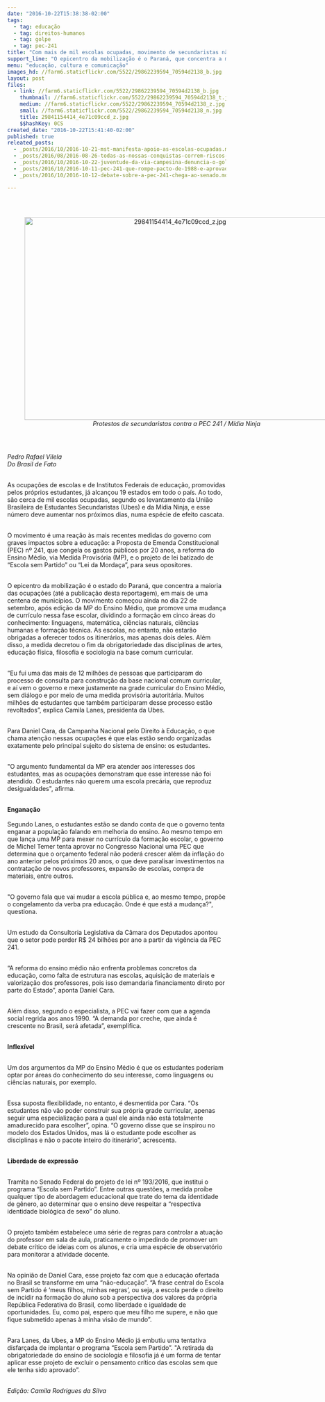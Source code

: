 ```yaml
---
date: "2016-10-22T15:38:38-02:00"
tags:
  - tag: educação
  - tag: direitos-humanos
  - tag: golpe
  - tag: pec-241
title: "Com mais de mil escolas ocupadas, movimento de secundaristas não para de crescer"
support_line: "O epicentro da mobilização é o Paraná, que concentra a maioria das ocupações, em mais de uma centena de municípios"
menu: "educação, cultura e comunicação"
images_hd: //farm6.staticflickr.com/5522/29862239594_70594d2138_b.jpg
layout: post
files:
  - link: //farm6.staticflickr.com/5522/29862239594_70594d2138_b.jpg
    thumbnail: //farm6.staticflickr.com/5522/29862239594_70594d2138_t.jpg
    medium: //farm6.staticflickr.com/5522/29862239594_70594d2138_z.jpg
    small: //farm6.staticflickr.com/5522/29862239594_70594d2138_n.jpg
    title: 29841154414_4e71c09ccd_z.jpg
    $$hashKey: 0CS
created_date: "2016-10-22T15:41:40-02:00"
published: true
releated_posts:
  - _posts/2016/10/2016-10-21-mst-manifesta-apoio-as-escolas-ocupadas.md
  - _posts/2016/08/2016-08-26-todas-as-nossas-conquistas-correm-riscos-de-serem-anuladas-alerta-advogado-popular.md
  - _posts/2016/10/2016-10-22-juventude-da-via-campesina-denuncia-o-golpe-na-educacao.md
  - _posts/2016/10/2016-10-11-pec-241-que-rompe-pacto-de-1988-e-aprovada-em-primeiro-turno-na-camara.md
  - _posts/2016/10/2016-10-12-debate-sobre-a-pec-241-chega-ao-senado.md

---
```

<p>&nbsp;</p>

<div style="text-align:center">
<figure class="image" style="display:inline-block"><img alt="29841154414_4e71c09ccd_z.jpg" height="467" src="//farm6.staticflickr.com/5522/29862239594_70594d2138_b.jpg" width="700" />
<figcaption><em>Protestos de secundaristas contra a PEC 241 / M&iacute;dia Ninja</em></figcaption>
</figure>
</div>

<p>&nbsp;</p>

<p><em>Pedro Rafael Vilela<br />
Do Brasil de Fato</em></p>

<p><br />
As ocupa&ccedil;&otilde;es de escolas e de Institutos Federais de educa&ccedil;&atilde;o, promovidas pelos pr&oacute;prios estudantes, j&aacute; alcan&ccedil;ou 19 estados em todo o pa&iacute;s. Ao todo, s&atilde;o cerca de mil escolas ocupadas, segundo os levantamento da Uni&atilde;o Brasileira de Estudantes Secundaristas (Ubes) e da M&iacute;dia Ninja, e esse n&uacute;mero deve aumentar nos pr&oacute;ximos dias, numa esp&eacute;cie de efeito cascata.&nbsp;</p>

<p><br />
O movimento &eacute; uma rea&ccedil;&atilde;o &agrave;s mais recentes medidas do governo com graves impactos sobre a educa&ccedil;&atilde;o: a Proposta de Emenda Constitucional (PEC) n&ordm; 241, que congela os gastos p&uacute;blicos por 20 anos, a reforma do Ensino M&eacute;dio, via Medida Provis&oacute;ria (MP), e o projeto de lei batizado de &ldquo;Escola sem Partido&rdquo; ou &ldquo;Lei da Morda&ccedil;a&rdquo;, para seus opositores. &nbsp; &nbsp;&nbsp;</p>

<p><br />
O epicentro da mobiliza&ccedil;&atilde;o &eacute; o estado do Paran&aacute;, que concentra a maioria das ocupa&ccedil;&otilde;es (at&eacute; a publica&ccedil;&atilde;o desta reportagem), em mais de uma centena de munic&iacute;pios. O movimento come&ccedil;ou ainda no dia 22 de setembro, ap&oacute;s edi&ccedil;&atilde;o da MP do Ensino M&eacute;dio, que promove uma mudan&ccedil;a de curr&iacute;culo nessa fase escolar, dividindo a forma&ccedil;&atilde;o em cinco &aacute;reas do conhecimento: linguagens, matem&aacute;tica, ci&ecirc;ncias naturais, ci&ecirc;ncias humanas e forma&ccedil;&atilde;o t&eacute;cnica. As escolas, no entanto, n&atilde;o estar&atilde;o obrigadas a oferecer todos os itiner&aacute;rios, mas apenas dois deles. Al&eacute;m disso, a medida decretou o fim da obrigatoriedade das disciplinas de artes, educa&ccedil;&atilde;o f&iacute;sica, filosofia e sociologia na base comum curricular.</p>

<p><br />
&ldquo;Eu fui uma das mais de 12 milh&otilde;es de pessoas que participaram do processo de consulta para constru&ccedil;&atilde;o da base nacional comum curricular, e a&iacute; vem o governo e mexe justamente na grade curricular do Ensino M&eacute;dio, sem di&aacute;logo e por meio de uma medida provis&oacute;ria autorit&aacute;ria. Muitos milh&otilde;es de estudantes que tamb&eacute;m participaram desse processo est&atilde;o revoltados&rdquo;, explica Camila Lanes, presidenta da Ubes.&nbsp;</p>

<p><br />
Para Daniel Cara, da Campanha Nacional pelo Direito &agrave; Educa&ccedil;&atilde;o, o que chama aten&ccedil;&atilde;o nessas ocupa&ccedil;&otilde;es &eacute; que elas est&atilde;o sendo organizadas exatamente pelo principal sujeito do sistema de ensino: os estudantes.</p>

<p><br />
&quot;O argumento fundamental da MP era atender aos interesses dos estudantes, mas as ocupa&ccedil;&otilde;es demonstram que esse interesse n&atilde;o foi atendido. O estudantes n&atilde;o querem uma escola prec&aacute;ria, que reproduz desigualdades&quot;, afirma.</p>

<p><br />
<strong>Engana&ccedil;&atilde;o</strong><br />
<br />
Segundo Lanes, o estudantes est&atilde;o se dando conta de que o governo tenta enganar a popula&ccedil;&atilde;o falando em melhoria do ensino. Ao mesmo tempo em que lan&ccedil;a uma MP para mexer no curr&iacute;culo da forma&ccedil;&atilde;o escolar, o governo de Michel Temer tenta aprovar no Congresso Nacional uma PEC que determina que o or&ccedil;amento federal n&atilde;o poder&aacute; crescer al&eacute;m da infla&ccedil;&atilde;o do ano anterior pelos pr&oacute;ximos 20 anos, o que deve paralisar investimentos na contrata&ccedil;&atilde;o de novos professores, expans&atilde;o de escolas, compra de materiais, entre outros.</p>

<p><br />
&quot;O governo fala que vai mudar a escola p&uacute;blica e, ao mesmo tempo, prop&otilde;e o congelamento da verba pra educa&ccedil;&atilde;o. Onde &eacute; que est&aacute; a mudan&ccedil;a?&quot;, questiona.</p>

<p><br />
Um estudo da Consultoria Legislativa da C&acirc;mara dos Deputados apontou que o setor pode perder R$ 24 bilh&otilde;es por ano a partir da vig&ecirc;ncia da PEC 241.</p>

<p><br />
&ldquo;A reforma do ensino m&eacute;dio n&atilde;o enfrenta problemas concretos da educa&ccedil;&atilde;o, como falta de estrutura nas escolas, aquisi&ccedil;&atilde;o de materiais e valoriza&ccedil;&atilde;o dos professores, pois isso demandaria financiamento direto por parte do Estado&rdquo;, aponta Daniel Cara.</p>

<p><br />
Al&eacute;m disso, segundo o especialista, a PEC vai fazer com que a agenda social regrida aos anos 1990. &ldquo;A demanda por creche, que ainda &eacute; crescente no Brasil, ser&aacute; afetada&rdquo;, exemplifica.</p>

<p><br />
<strong>Inflex&iacute;vel</strong></p>

<p><br />
Um dos argumentos da MP do Ensino M&eacute;dio &eacute; que os estudantes poderiam optar por &aacute;reas do conhecimento do seu interesse, como linguagens ou ci&ecirc;ncias naturais, por exemplo.</p>

<p><br />
Essa suposta flexibilidade, no entanto, &eacute; desmentida por Cara. &ldquo;Os estudantes n&atilde;o v&atilde;o poder construir sua pr&oacute;pria grade curricular, apenas seguir uma especializa&ccedil;&atilde;o para a qual ele ainda n&atilde;o est&aacute; totalmente amadurecido para escolher&rdquo;, opina. &ldquo;O governo disse que se inspirou no modelo dos Estados Unidos, mas l&aacute; o estudante pode escolher as disciplinas e n&atilde;o o pacote inteiro do itiner&aacute;rio&rdquo;, acrescenta. &nbsp;</p>

<p><br />
<strong>Liberdade de express&atilde;o</strong></p>

<p><br />
Tramita no Senado Federal do projeto de lei n&ordm; 193/2016, que institui o programa &ldquo;Escola sem Partido&rdquo;. Entre outras quest&otilde;es, a medida pro&iacute;be qualquer tipo de abordagem educacional que trate do tema da identidade de g&ecirc;nero, ao determinar que o ensino deve respeitar a &ldquo;respectiva identidade biol&oacute;gica de sexo&rdquo; do aluno.</p>

<p><br />
O projeto tamb&eacute;m estabelece uma s&eacute;rie de regras para controlar a atua&ccedil;&atilde;o do professor em sala de aula, praticamente o impedindo de promover um debate cr&iacute;tico de ideias com os alunos, e cria uma esp&eacute;cie de observat&oacute;rio para monitorar a atividade docente. &nbsp;&nbsp;</p>

<p><br />
Na opini&atilde;o de Daniel Cara, esse projeto faz com que a educa&ccedil;&atilde;o ofertada no Brasil se transforme em uma &ldquo;n&atilde;o-educa&ccedil;&atilde;o&rdquo;. &ldquo;A frase central do Escola sem Partido &eacute; &lsquo;meus filhos, minhas regras&rsquo;, ou seja, a escola perde o direito de incidir na forma&ccedil;&atilde;o do aluno sob a perspectiva dos valores da pr&oacute;pria Rep&uacute;blica Federativa do Brasil, como liberdade e igualdade de oportunidades. Eu, como pai, espero que meu filho me supere, e n&atilde;o que fique submetido apenas &agrave; minha vis&atilde;o de mundo&rdquo;.</p>

<p><br />
Para Lanes, da Ubes, a MP do Ensino M&eacute;dio j&aacute; embutiu uma tentativa disfar&ccedil;ada de implantar o programa &ldquo;Escola sem Partido&rdquo;. &quot;A retirada da obrigatoriedade do ensino de sociologia e filosofia j&aacute; &eacute; um forma de tentar aplicar esse projeto de excluir o pensamento cr&iacute;tico das escolas sem que ele tenha sido aprovado&rdquo;. &nbsp;</p>

<p><br />
<em>Edi&ccedil;&atilde;o: Camila Rodrigues da Silva</em></p>
